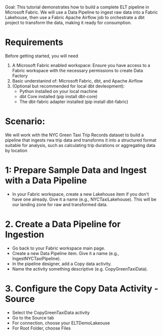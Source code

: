 Goal: This tutorial demonstrates how to build a complete ELT pipeline in Microsoft Fabric. We will use a Data Pipeline to ingest raw data into a Fabric Lakehouse, then use a Fabric Apache Airflow job to orchestrate a dbt project to transform the data, making it ready for consumption.

# Requirements
Before getting started, you will need
1. A Microsoft Fabric enabled workspace: Ensure you have access to a Fabric workspace with the necessary permissions to create Data Factory
2. Basic understanind of: Microsoft Fabric, dbt, and Apache Airflow
3. (Optional but recommended for local dbt devleopment):
   - Python installed on your local machine
   - dbt Core installed (pip install dbt-core)
   - The dbt-fabric adapter installed (pip install dbt-fabric)

# Scenario:
We will work with the NYC Green Taxi Trip Records dataset to build a pipeline that ingests rwa trip data and transforms it into a structured format suitable for analysis, such as calculating trip durations or aggregating data by location

# 1: Prepare Sample Data and Ingest with a Data Pipeline
  - In your Fabric workspace, create a new Lakehouse item if you don't have one already. Give it a name (e.g., NYCTaxiLakehouse). This will be our landing zone for raw and transformed data.
    
# 2. Create a Data Pipeline for Ingestion
   - Go back to your Fabric workspace main page.
   - Create a new Data Pipeline item. Give it a name (e.g., IngestNYCTaxiPipeline).
   - In the pipeline designer, add a Copy data activity.
   - Name the activity something descriptive (e.g. CopyGreenTaxiData).
     
# 3. Configure the Copy Data Activity - Source
   - Select the CopyGreenTaxiData activity
   - Go to the Source tab
   - For connection, choose your ELTDemoLakeouse
   - For Root Folder, choose Files
